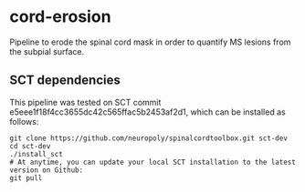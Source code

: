 # cord-erosion
Pipeline to erode the spinal cord mask in order to quantify MS lesions from the subpial surface.

## SCT dependencies
This pipeline was tested on SCT commit e5eee1f18f4cc3655dc42c565ffac5b2453af2d1,
which can be installed as follows:
~~~
git clone https://github.com/neuropoly/spinalcordtoolbox.git sct-dev
cd sct-dev
./install_sct
# At anytime, you can update your local SCT installation to the latest version on Github:
git pull
~~~
